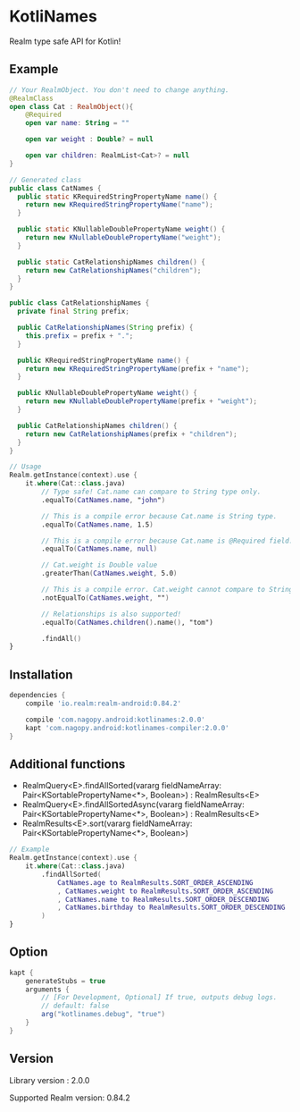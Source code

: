 # KotliNames

Realm type safe API for Kotlin!

## Example

```kotlin
// Your RealmObject. You don't need to change anything.
@RealmClass
open class Cat : RealmObject(){
    @Required
    open var name: String = ""

    open var weight : Double? = null

    open var children: RealmList<Cat>? = null
}
```

```java
// Generated class
public class CatNames {
  public static KRequiredStringPropertyName name() {
    return new KRequiredStringPropertyName("name");
  }

  public static KNullableDoublePropertyName weight() {
    return new KNullableDoublePropertyName("weight");
  }

  public static CatRelationshipNames children() {
    return new CatRelationshipNames("children");
  }
}

public class CatRelationshipNames {
  private final String prefix;

  public CatRelationshipNames(String prefix) {
    this.prefix = prefix + ".";
  }

  public KRequiredStringPropertyName name() {
    return new KRequiredStringPropertyName(prefix + "name");
  }

  public KNullableDoublePropertyName weight() {
    return new KNullableDoublePropertyName(prefix + "weight");
  }

  public CatRelationshipNames children() {
    return new CatRelationshipNames(prefix + "children");
  }
}
```

```kotlin
// Usage
Realm.getInstance(context).use {
    it.where(Cat::class.java)
        // Type safe! Cat.name can compare to String type only.
        .equalTo(CatNames.name, "john")

        // This is a compile error because Cat.name is String type.
        .equalTo(CatNames.name, 1.5)

        // This is a compile error because Cat.name is @Required field.
        .equalTo(CatNames.name, null)

        // Cat.weight is Double value
        .greaterThan(CatNames.weight, 5.0)

        // This is a compile error. Cat.weight cannot compare to String value
        .notEqualTo(CatNames.weight, "")

        // Relationships is also supported!
        .equalTo(CatNames.children().name(), "tom")

        .findAll()
}
```


## Installation

```groovy
dependencies {
    compile 'io.realm:realm-android:0.84.2'

    compile 'com.nagopy.android:kotlinames:2.0.0'
    kapt 'com.nagopy.android:kotlinames-compiler:2.0.0'
}
```


## Additional functions

* RealmQuery&lt;E>.findAllSorted(vararg fieldNameArray: Pair&lt;KSortablePropertyName&lt;*>, Boolean>) : RealmResults&lt;E>
* RealmQuery&lt;E>.findAllSortedAsync(vararg fieldNameArray: Pair&lt;KSortablePropertyName&lt;*>, Boolean>) : RealmResults&lt;E>
* RealmResults&lt;E>.sort(vararg fieldNameArray: Pair&lt;KSortablePropertyName&lt;*>, Boolean>)
```kotlin
// Example
Realm.getInstance(context).use {
    it.where(Cat::class.java)
        .findAllSorted(
            CatNames.age to RealmResults.SORT_ORDER_ASCENDING
            , CatNames.weight to RealmResults.SORT_ORDER_ASCENDING
            , CatNames.name to RealmResults.SORT_ORDER_DESCENDING
            , CatNames.birthday to RealmResults.SORT_ORDER_DESCENDING
        )
}
```


## Option
```groovy
kapt {
    generateStubs = true
    arguments {
        // [For Development, Optional] If true, outputs debug logs.
        // default: false
        arg("kotlinames.debug", "true")
    }
}

```

## Version

Library version : 2.0.0

Supported Realm version: 0.84.2

